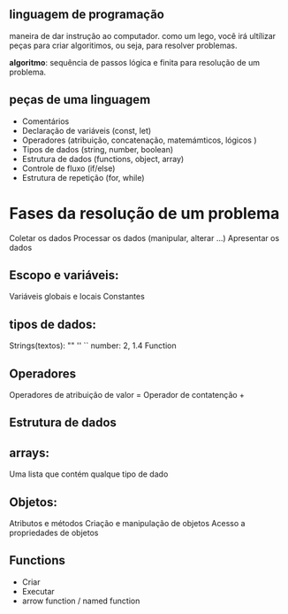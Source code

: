 
## linguagem de programação 

maneira de dar instrução ao computador.
como um lego, você irá ultílizar peças para criar algoritimos, ou seja, para resolver problemas.

**algoritmo**: sequência de passos lógica e finita para resolução de um problema.


## peças de uma linguagem 

- Comentários
- Declaração de variáveis (const, let)
- Operadores (atribuição, concatenação, matemámticos, lógicos )
- Tipos de dados (string, number, boolean)
- Estrutura de dados (functions, object, array)
- Controle de fluxo (if/else)
- Estrutura de repetição (for, while)

# Fases da resolução de um problema 

Coletar os dados 
Processar os dados (manipular, alterar ...)
Apresentar os dados

## Escopo e variáveis:

Variáveis globais e locais
Constantes

## tipos de dados:

Strings(textos): "" '' ``
number: 2, 1.4 
Function

## Operadores

Operadores de atribuição de valor =
Operador de contatenção +

## Estrutura de dados 

## arrays:

Uma lista que contém qualque tipo de dado 

## Objetos:

Atributos e métodos 
Criação e manipulação de objetos 
Acesso a propriedades de objetos

## Functions 

- Criar
- Executar
- arrow function / named function